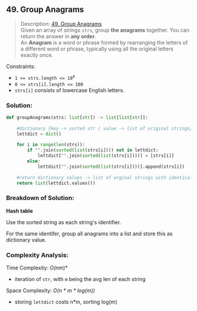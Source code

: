 ## 49. Group Anagrams

>Description: [49. Group Anagrams](https://leetcode.com/problems/group-anagrams/description/)\
Given an array of strings `strs`, group **the anagrams** together. You can return the answer in **any order**.\
An **Anagram** is a word or phrase formed by rearranging the letters of a different word or phrase, typically using all the original letters exactly once.


Constraints:

- <code>1 <= strs.length <= 10<sup>4</sup></code> 
- <code>0 <= strs[i].length <= 100</code> 
- `strs[i]` consists of lowercase English letters.

### Solution: 

```python
def groupAnagrams(strs: list[str]) -> list[list[str]]:
    
    #dictionary {key -> sorted str / value -> list of original strings}
    lettdict = dict()
    
    for i in range(len(strs)):                                          #range(len(strs)) -> for every string in strs
        if "".join(sorted(list(strs[i]))) not in lettdict:              #parsing(list()) -> sorting(sorted()) -> sorted string("".join())
            lettdict["".join(sorted(list(strs[i])))] = [strs[i]]        #for key(sorted string) -> list of original strings (group of anagrams)
        else:
            lettdict["".join(sorted(list(strs[i])))].append(strs[i])
    
    #return dictionary values -> list of orginal strings with identical key (= grouped anagrams)
    return list(lettdict.values())
```
### Breakdown of Solution:

**Hash table**

Use the sorted string as each string's identifier.

For the same identifer, group all anagrams into a list and store this as dictionary value.

### Complexity Analysis:

Time Complexity: *O(n*m)*

- iteration of `str`, with `m` being the avg len of each string

Space Complexity: *O(n * m * log(m))*

- storing `lettdict` costs n*m, sorting log(m)
